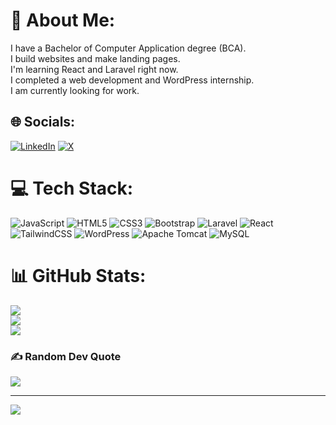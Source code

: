 # 💫 About Me:
I have a Bachelor of Computer Application degree (BCA).<br>I build websites and make landing pages.<br>I'm learning React and Laravel right now.<br>I completed a web development and WordPress internship.<br>I am currently looking for work.<br>


## 🌐 Socials:
[![LinkedIn](https://img.shields.io/badge/LinkedIn-%230077B5.svg?logo=linkedin&logoColor=white)](https://linkedin.com/in/https://www.linkedin.com/in/tanmay-bhuwad-830897288) [![X](https://img.shields.io/badge/X-black.svg?logo=X&logoColor=white)](https://x.com/https://twitter.com/TanmayBhuwad03) 

# 💻 Tech Stack:
![JavaScript](https://img.shields.io/badge/javascript-%23323330.svg?style=for-the-badge&logo=javascript&logoColor=%23F7DF1E) ![HTML5](https://img.shields.io/badge/html5-%23E34F26.svg?style=for-the-badge&logo=html5&logoColor=white) ![CSS3](https://img.shields.io/badge/css3-%231572B6.svg?style=for-the-badge&logo=css3&logoColor=white) ![Bootstrap](https://img.shields.io/badge/bootstrap-%238511FA.svg?style=for-the-badge&logo=bootstrap&logoColor=white) ![Laravel](https://img.shields.io/badge/laravel-%23FF2D20.svg?style=for-the-badge&logo=laravel&logoColor=white) ![React](https://img.shields.io/badge/react-%2320232a.svg?style=for-the-badge&logo=react&logoColor=%2361DAFB) ![TailwindCSS](https://img.shields.io/badge/tailwindcss-%2338B2AC.svg?style=for-the-badge&logo=tailwind-css&logoColor=white) ![WordPress](https://img.shields.io/badge/WordPress-%23117AC9.svg?style=for-the-badge&logo=WordPress&logoColor=white) ![Apache Tomcat](https://img.shields.io/badge/apache%20tomcat-%23F8DC75.svg?style=for-the-badge&logo=apache-tomcat&logoColor=black) ![MySQL](https://img.shields.io/badge/mysql-4479A1.svg?style=for-the-badge&logo=mysql&logoColor=white)
# 📊 GitHub Stats:
![](https://github-readme-stats.vercel.app/api?username=Tanmay03027&theme=default&hide_border=true&include_all_commits=false&count_private=false)<br/>
![](https://github-readme-streak-stats.herokuapp.com/?user=Tanmay03027&theme=default&hide_border=true)<br/>
![](https://github-readme-stats.vercel.app/api/top-langs/?username=Tanmay03027&theme=default&hide_border=true&include_all_commits=false&count_private=false&layout=compact)

### ✍️ Random Dev Quote
![](https://quotes-github-readme.vercel.app/api?type=horizontal&theme=light)

---
[![](https://visitcount.itsvg.in/api?id=Tanmay03027&icon=0&color=0)](https://visitcount.itsvg.in)

<!-- Proudly created with GPRM ( https://gprm.itsvg.in ) -->

